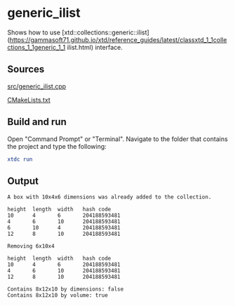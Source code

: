 # generic_ilist

Shows how to use [xtd::collections::generic::ilist](https://gammasoft71.github.io/xtd/reference_guides/latest/classxtd_1_1collections_1_1generic_1_1 ilist.html) interface.

## Sources

[src/generic_ilist.cpp](src/generic_ilist.cpp)

[CMakeLists.txt](CMakeLists.txt)

## Build and run

Open "Command Prompt" or "Terminal". Navigate to the folder that contains the project and type the following:

```cmake
xtdc run
```

## Output

```
A box with 10x4x6 dimensions was already added to the collection.

height  length  width   hash code
10      4       6       204188593481
4       6       10      204188593481
6       10      4       204188593481
12      8       10      204188593481

Removing 6x10x4

height  length  width   hash code
10      4       6       204188593481
4       6       10      204188593481
12      8       10      204188593481

Contains 8x12x10 by dimensions: false
Contains 8x12x10 by volume: true
```
